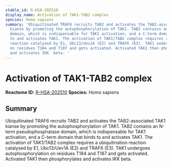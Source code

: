 ```yaml
---
stable_id: R-HSA-202510
display_name: Activation of TAK1-TAB2 complex
species: Homo sapiens
summary: 'Ubiquitinated TRAF6 recruits TAB2 and activates the TAB2-associated TAK1
  kianse by promoting the autophosphorylation of TAK1. TAB2 contains an N-term pseudophosphatase
  domain, which is indispensable for TAK1 activation, and a C-term domain that binds
  to and activates TAK1. The activation of TAK1/TAB2 complex requires a ubiquitination
  reaction catalysed by E1, Ubc13/Uev1A (E2) and TRAF6 (E3). TAK1 undergoes autophosphorylation
  on residues T184 and T187 and gets activated. Activated TAK1 then phosphorylates
  and activates IKK  beta. '
---
```


# Activation of TAK1-TAB2 complex
**Reactome ID:** [R-HSA-202510](https://reactome.org/content/detail/R-HSA-202510)
**Species:** Homo sapiens

## Summary

Ubiquitinated TRAF6 recruits TAB2 and activates the TAB2-associated TAK1 kianse by promoting the autophosphorylation of TAK1. TAB2 contains an N-term pseudophosphatase domain, which is indispensable for TAK1 activation, and a C-term domain that binds to and activates TAK1. The activation of TAK1/TAB2 complex requires a ubiquitination reaction catalysed by E1, Ubc13/Uev1A (E2) and TRAF6 (E3). TAK1 undergoes autophosphorylation on residues T184 and T187 and gets activated. Activated TAK1 then phosphorylates and activates IKK  beta. 
